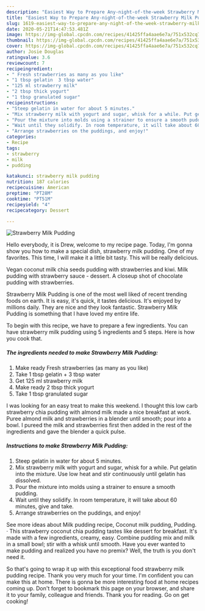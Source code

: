 ```yaml
---
description: "Easiest Way to Prepare Any-night-of-the-week Strawberry Milk Pudding"
title: "Easiest Way to Prepare Any-night-of-the-week Strawberry Milk Pudding"
slug: 1619-easiest-way-to-prepare-any-night-of-the-week-strawberry-milk-pudding
date: 2020-05-21T14:47:53.481Z
image: https://img-global.cpcdn.com/recipes/41425ffa4aae6e7a/751x532cq70/strawberry-milk-pudding-recipe-main-photo.jpg
thumbnail: https://img-global.cpcdn.com/recipes/41425ffa4aae6e7a/751x532cq70/strawberry-milk-pudding-recipe-main-photo.jpg
cover: https://img-global.cpcdn.com/recipes/41425ffa4aae6e7a/751x532cq70/strawberry-milk-pudding-recipe-main-photo.jpg
author: Josie Douglas
ratingvalue: 3.6
reviewcount: 7
recipeingredient:
- " Fresh strawberries as many as you like"
- "1 tbsp gelatin  3 tbsp water"
- "125 ml strawberry milk"
- "2 tbsp thick yogurt"
- "1 tbsp granulated sugar"
recipeinstructions:
- "Steep gelatin in water for about 5 minutes."
- "Mix strawberry milk with yogurt and sugar, whisk for a while. Put gelatin into the mixture. Use low heat and stir continuously until gelatin has dissolved."
- "Pour the mixture into molds using a strainer to ensure a smooth pudding."
- "Wait until they solidify. In room temperature, it will take about 60 minutes, give and take."
- "Arrange strawberries on the puddings, and enjoy!"
categories:
- Recipe
tags:
- strawberry
- milk
- pudding

katakunci: strawberry milk pudding 
nutrition: 187 calories
recipecuisine: American
preptime: "PT28M"
cooktime: "PT51M"
recipeyield: "4"
recipecategory: Dessert

---
```



![Strawberry Milk Pudding](https://img-global.cpcdn.com/recipes/41425ffa4aae6e7a/751x532cq70/strawberry-milk-pudding-recipe-main-photo.jpg)

Hello everybody, it is Drew, welcome to my recipe page. Today, I'm gonna show you how to make a special dish, strawberry milk pudding. One of my favorites. This time, I will make it a little bit tasty. This will be really delicious.

Vegan coconut milk chia seeds pudding with strawberries and kiwi. Milk pudding with strawberry sauce - dessert. A closeup shot of chocolate pudding with strawberries.

Strawberry Milk Pudding is one of the most well liked of recent trending foods on earth. It is easy, it's quick, it tastes delicious. It's enjoyed by millions daily. They are nice and they look fantastic. Strawberry Milk Pudding is something that I have loved my entire life.


To begin with this recipe, we have to prepare a few ingredients. You can have strawberry milk pudding using 5 ingredients and 5 steps. Here is how you cook that.

<!--inarticleads1-->

##### The ingredients needed to make Strawberry Milk Pudding:

1. Make ready  Fresh strawberries (as many as you like)
1. Take 1 tbsp gelatin + 3 tbsp water
1. Get 125 ml strawberry milk
1. Make ready 2 tbsp thick yogurt
1. Take 1 tbsp granulated sugar


I was looking for an easy treat to make this weekend. I thought this low carb strawberry chia pudding with almond milk made a nice breakfast at work. Puree almond milk and strawberries in a blender until smooth; pour into a bowl. I pureed the milk and strawberries first then added in the rest of the ingredients and gave the blender a quick pulse. 

<!--inarticleads2-->

##### Instructions to make Strawberry Milk Pudding:

1. Steep gelatin in water for about 5 minutes.
1. Mix strawberry milk with yogurt and sugar, whisk for a while. Put gelatin into the mixture. Use low heat and stir continuously until gelatin has dissolved.
1. Pour the mixture into molds using a strainer to ensure a smooth pudding.
1. Wait until they solidify. In room temperature, it will take about 60 minutes, give and take.
1. Arrange strawberries on the puddings, and enjoy!


See more ideas about Milk pudding recipe, Coconut milk pudding, Pudding. · This strawberry coconut chia pudding tastes like dessert for breakfast. It&#39;s made with a few ingredients, creamy, easy. Combine pudding mix and milk in a small bowl; stir with a whisk until smooth. Have you ever wanted to make pudding and realized you have no premix? Well, the truth is you don&#39;t need it. 

So that's going to wrap it up with this exceptional food strawberry milk pudding recipe. Thank you very much for your time. I'm confident you can make this at home. There is gonna be more interesting food at home recipes coming up. Don't forget to bookmark this page on your browser, and share it to your family, colleague and friends. Thank you for reading. Go on get cooking!
